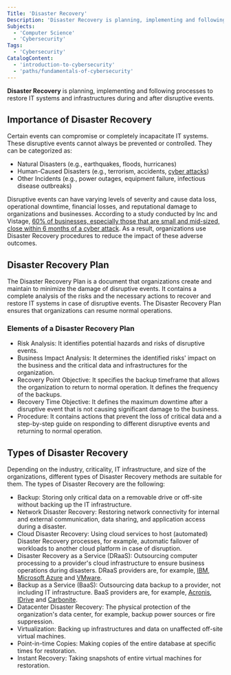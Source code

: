 ```yaml
---
Title: 'Disaster Recovery'
Description: 'Disaster Recovery is planning, implementing and following processes to restore IT systems and infrastructures during and after disruptive events.'
Subjects:
  - 'Computer Science'
  - 'Cybersecurity'
Tags:
  - 'Cybersecurity'
CatalogContent:
  - 'introduction-to-cybersecurity'
  - 'paths/fundamentals-of-cybersecurity'
---
```


**Disaster Recovery** is planning, implementing and following processes to restore IT systems and infrastructures during and after disruptive events.

## Importance of Disaster Recovery

Certain events can compromise or completely incapacitate IT systems. These disruptive events cannot always be prevented or controlled. They can be categorized as:

- Natural Disasters (e.g., earthquakes, floods, hurricanes)
- Human-Caused Disasters (e.g., terrorism, accidents, [cyber attacks](https://www.codecademy.com/resources/docs/cybersecurity/cyber-attack))
- Other Incidents (e.g., power outages, equipment failure, infectious disease outbreaks)

Disruptive events can have varying levels of severity and cause data loss, operational downtime, financial losses, and reputational damage to organizations and businesses. According to a study conducted by Inc and Vistage, [60% of businesses, especially those that are small and mid-sized, close within 6 months of a cyber attack](https://www.inc.com/joe-galvin/60-percent-of-small-businesses-fold-within-6-months-of-a-cyber-attack-heres-how-to-protect-yourself.html.). As a result, organizations use Disaster Recovery procedures to reduce the impact of these adverse outcomes.

## Disaster Recovery Plan

The Disaster Recovery Plan is a document that organizations create and maintain to minimize the damage of disruptive events. It contains a complete analysis of the risks and the necessary actions to recover and restore IT systems in case of disruptive events. The Disaster Recovery Plan ensures that organizations can resume normal operations.

### Elements of a Disaster Recovery Plan

- Risk Analysis: It identifies potential hazards and risks of disruptive events.
- Business Impact Analysis: It determines the identified risks' impact on the business and the critical data and infrastructures for the organization.
- Recovery Point Objective: It specifies the backup timeframe that allows the organization to return to normal operation. It defines the frequency of the backups.
- Recovery Time Objective: It defines the maximum downtime after a disruptive event that is not causing significant damage to the business.
- Procedure: It contains actions that prevent the loss of critical data and a step-by-step guide on responding to different disruptive events and returning to normal operation.

## Types of Disaster Recovery

Depending on the industry, criticality, IT infrastructure, and size of the organizations, different types of Disaster Recovery methods are suitable for them. The types of Disaster Recovery are the following:

- Backup: Storing only critical data on a removable drive or off-site without backing up the IT infrastructure.
- Network Disaster Recovery: Restoring network connectivity for internal and external communication, data sharing, and application access during a disaster.
- Cloud Disaster Recovery: Using cloud services to host (automated) Disaster Recovery processes, for example, automatic failover of workloads to another cloud platform in case of disruption.
- Disaster Recovery as a Service (DRaaS): Outsourcing computer processing to a provider's cloud infrastructure to ensure business operations during disasters. DRaaS providers are, for example, [IBM](https://www.ibm.com/cloud/disaster-recovery), [Microsoft Azure](https://azure.microsoft.com/en-us/products/site-recovery/) and [VMware](https://www.vmware.com/products/site-recovery.html).
- Backup as a Service (BaaS): Outsourcing data backup to a provider, not including IT infrastructure. BaaS providers are, for example, [Acronis](https://www.acronis.com/), [IDrive](https://www.idrive.com/) and [Carbonite](https://www.carbonite.com/).
- Datacenter Disaster Recovery: The physical protection of the organization's data center, for example, backup power sources or fire suppression.
- Virtualization: Backing up infrastructures and data on unaffected off-site virtual machines.
- Point-in-time Copies: Making copies of the entire database at specific times for restoration.
- Instant Recovery: Taking snapshots of entire virtual machines for restoration.
